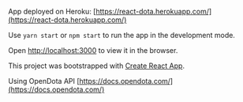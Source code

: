 App deployed on Heroku: [https://react-dota.herokuapp.com/](https://react-dota.herokuapp.com/)


Use `yarn start` or `npm start` to run the app in the development mode.

Open [http://localhost:3000](http://localhost:3000) to view it in the browser.


This project was bootstrapped with [Create React App](https://github.com/facebook/create-react-app).

Using OpenDota API [https://docs.opendota.com/](https://docs.opendota.com/)
